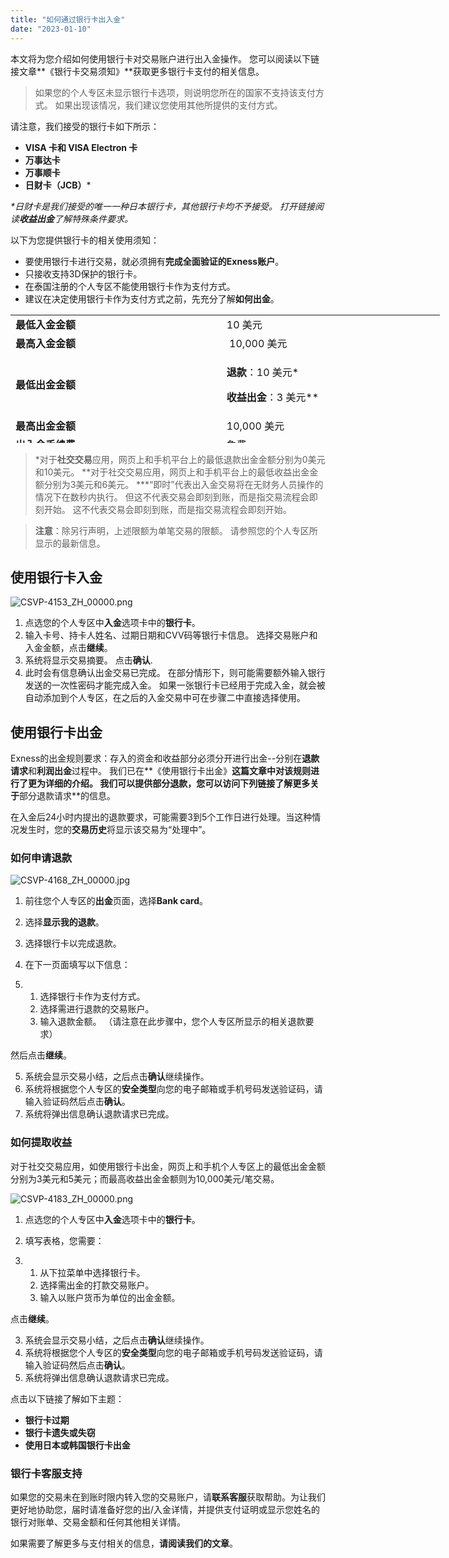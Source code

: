 ```yaml
---
title: "如何通过银行卡出入金"
date: "2023-01-10"
---
```


本文将为您介绍如何使用银行卡对交易账户进行出入金操作。 您可以阅读以下链接文章**《银行卡交易须知》**获取更多银行卡支付的相关信息。

> 如果您的个人专区未显示银行卡选项，则说明您所在的国家不支持该支付方式。 如果出现该情况，我们建议您使用其他所提供的支付方式。

请注意，我们接受的银行卡如下所示：

- **VISA 卡和 VISA Electron 卡**
- **万事达卡**
- **万事顺卡**
- **日财卡（JCB）***

_*日财卡是我们接受的唯一一种日本银行卡，其他银行卡均不予接受。 打开链接阅读**收益出金**了解特殊条件要求。_

以下为您提供银行卡的相关使用须知：

- 要使用银行卡进行交易，就必须拥有**完成全面验证的Exness账户**。
- 只接收支持3D保护的银行卡。
- 在泰国注册的个人专区不能使用银行卡作为支付方式。
- 建议在决定使用银行卡作为支付方式之前，先充分了解**如何出金**。

<table style="width: 687px; height: 205px;"><tbody><tr style="height: 22px;"><td class="wysiwyg-text-align-center" style="width: 326.547px; vertical-align: middle; height: 22px;"><strong>最低入金金额</strong></td><td class="wysiwyg-text-align-center" style="width: 337.453px; vertical-align: middle; height: 22px;"><span style="font-weight: 400;">10 美元</span></td></tr><tr style="height: 22px;"><td class="wysiwyg-text-align-center" style="width: 326.547px; vertical-align: middle; height: 22px;"><strong>最高入金金额</strong></td><td class="wysiwyg-text-align-center" style="width: 337.453px; vertical-align: middle; height: 22px;">&nbsp;10,000 美元</td></tr><tr style="height: 51px;"><td class="wysiwyg-text-align-center" style="width: 326.547px; vertical-align: middle; height: 51px;"><strong>最低出金金额</strong></td><td class="wysiwyg-text-align-center" style="width: 337.453px; vertical-align: middle; height: 51px;"><p><strong>退款</strong>：10 美元*</p><p><strong><span class="wysiwyg-underline">收益出金</span></strong><span style="font-weight: 400;">：3 美元**</span></p></td></tr><tr style="height: 22px;"><td class="wysiwyg-text-align-center" style="width: 326.547px; vertical-align: middle; height: 22px;"><strong>最高出金金额</strong></td><td class="wysiwyg-text-align-center" style="width: 337.453px; vertical-align: middle; height: 22px;">10,000 美元</td></tr><tr style="height: 22px;"><td class="wysiwyg-text-align-center" style="width: 326.547px; vertical-align: middle; height: 22px;"><strong>出入金手续费</strong></td><td class="wysiwyg-text-align-center" style="width: 337.453px; vertical-align: middle; height: 22px;">免费</td></tr><tr style="height: 22px;"><td class="wysiwyg-text-align-center" style="width: 326.547px; vertical-align: middle; height: 22px;"><strong>入金到账时间</strong></td><td class="wysiwyg-text-align-center" style="width: 337.453px; vertical-align: middle; height: 22px;"><strong>平均</strong>：即时***<br><strong>最多</strong><span style="font-weight: 400;">：5天</span></td></tr><tr style="height: 22px;"><td class="wysiwyg-text-align-center" style="width: 326.547px; vertical-align: middle; height: 22px;"><strong>出金到账时间</strong></td><td class="wysiwyg-text-align-center" style="width: 337.453px; vertical-align: middle; height: 22px;"><strong>平均</strong>：即时***<br><strong>最多</strong><span style="font-weight: 400;">：10天</span></td></tr></tbody></table>

> *对于**社交交易**应用，网页上和手机平台上的最低退款出金金额分别为0美元和10美元。
> **对于社交交易应用，网页上和手机平台上的最低收益出金金额分别为3美元和6美元。
> ***“即时”代表出入金交易将在无财务人员操作的情况下在数秒内执行。 但这不代表交易会即刻到账，而是指交易流程会即刻开始。 这不代表交易会即刻到账，而是指交易流程会即刻开始。

> **注意**：除另行声明，上述限额为单笔交易的限额。 请参照您的个人专区所显示的最新信息。

## **使用银行卡入金**

![CSVP-4153_ZH_00000.png](https://haokan.baidu.com/v?vid=5270849502385587411)

1. 点选您的个人专区中**入金**选项卡中的**银行卡**。
2. 输入卡号、持卡人姓名、过期日期和CVV码等银行卡信息。 选择交易账户和入金金额，点击**继续**。
3. 系统将显示交易摘要。 点击**确认**.
4. 此时会有信息确认出金交易已完成。 在部分情形下，则可能需要额外输入银行发送的一次性密码才能完成入金。 如果一张银行卡已经用于完成入金，就会被自动添加到个人专区，在之后的入金交易中可在步骤二中直接选择使用。

## **使用银行卡出金**

Exness的出金规则要求：存入的资金和收益部分必须分开进行出金--分别在**退款请求**和**利润出金**过程中。 我们已在**《使用银行卡出金》**这篇文章中对该规则进行了更为详细的介绍。 我们可以提供部分退款，您可以访问下列链接了解更多关于**部分退款请求**的信息。

在入金后24小时内提出的退款要求，可能需要3到5个工作日进行处理。当这种情况发生时，您的**交易历史**将显示该交易为“处理中”。

### 如何申请退款

![CSVP-4168_ZH_00000.jpg](https://haokan.baidu.com/v?vid=5003106854620880310)

1. 前往您个人专区的**出金**页面，选择**Bank card**。
2. 选择**显示我的退款**。
3. 选择银行卡以完成退款。
4. 在下一页面填写以下信息：

1. 1. 选择银行卡作为支付方式。
    2. 选择需进行退款的交易账户。
    3. 输入退款金额。 （请注意在此步骤中，您个人专区所显示的相关退款要求）

然后点击**继续**。

5. 系统会显示交易小结，之后点击**确认**继续操作。
6. 系统将根据您个人专区的**安全类型**向您的电子邮箱或手机号码发送验证码，请输入验证码然后点击**确认**。
7. 系统将弹出信息确认退款请求已完成。

### 如何提取收益

对于社交交易应用，如使用银行卡出金，网页上和手机个人专区上的最低出金金额分别为3美元和5美元；而最高收益出金金额则为10,000美元/笔交易。

![CSVP-4183_ZH_00000.png](https://haokan.baidu.com/v?vid=5128835365091121003)

1. 点选您的个人专区中**入金**选项卡中的**银行卡**。
2. 填写表格，您需要：

1. 1. 从下拉菜单中选择银行卡。
    2. 选择需出金的打款交易账户。
    3. 输入以账户货币为单位的出金金额。

点击**继续**。

3. 系统会显示交易小结，之后点击**确认**继续操作。
4. 系统将根据您个人专区的**安全类型**向您的电子邮箱或手机号码发送验证码，请输入验证码然后点击**确认**。
5. 系统将弹出信息确认退款请求已完成。

点击以下链接了解如下主题：

- **银行卡过期**
- **银行卡遗失或失窃**
- **使用日本或韩国银行卡出金**

### 银行卡客服支持

如果您的交易未在到账时限内转入您的交易账户，请**联系客服**获取帮助。为让我们更好地协助您，届时请准备好您的出/入金详情，并提供支付证明或显示您姓名的银行对账单、交易金额和任何其他相关详情。

如果需要了解更多与支付相关的信息，**请阅读我们的文章**。
